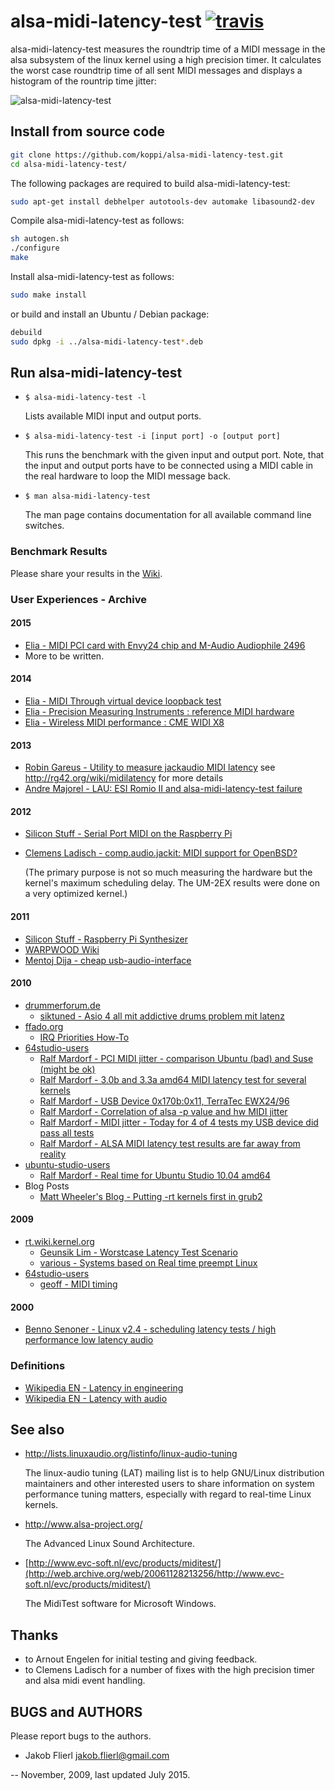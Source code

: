 # alsa-midi-latency-test [![travis](https://travis-ci.org/koppi/alsa-midi-latency-test.png?branch=master)](https://travis-ci.org/koppi/alsa-midi-latency-test)

alsa-midi-latency-test measures the roundtrip time of a MIDI message in the alsa subsystem of the linux kernel using a high precision timer. It calculates the worst case roundtrip time of all sent MIDI messages and displays a histogram of the rountrip time jitter:

![alsa-midi-latency-test](https://raw.github.com/koppi/alsa-midi-latency-test/master/alsa-midi-latency-test.gif "alsa midi latency test")

## Install from source code
```bash
git clone https://github.com/koppi/alsa-midi-latency-test.git
cd alsa-midi-latency-test/
```
The following packages are required to build alsa-midi-latency-test:
```bash
sudo apt-get install debhelper autotools-dev automake libasound2-dev
```
Compile alsa-midi-latency-test as follows:
```bash
sh autogen.sh
./configure
make
```
Install alsa-midi-latency-test as follows:
```bash
sudo make install
```
or build and install an Ubuntu / Debian package:
```bash
debuild
sudo dpkg -i ../alsa-midi-latency-test*.deb
```

## Run alsa-midi-latency-test

 * ``` $ alsa-midi-latency-test -l ```

    Lists available MIDI input and output ports.

 * ``` $ alsa-midi-latency-test -i [input port] -o [output port] ```

    This runs the benchmark with the given input and output port. Note, that the
    input and output ports have to be connected using a MIDI cable in the real
    hardware to loop the MIDI message back.

 * ``` $ man alsa-midi-latency-test ```

    The man page contains documentation for all available command line switches.

### Benchmark Results

Please share your results in the [Wiki](../../wiki/).

### User Experiences - Archive

#### 2015
 * [Elia - MIDI PCI card with Envy24 chip and M-Audio Audiophile 2496](http://cauldronmidi.org/index.php/forum/perf-tools/7-alsa-midi-latency-test)
 * More to be written.

#### 2014

 * [Elia - MIDI Through virtual device loopback test](https://github.com/raboof/alsa-midi-latency-test/wiki/MIDI-Through-virtual-device-loopback-test)
 * [Elia - Precision Measuring Instruments : reference MIDI hardware](https://github.com/raboof/alsa-midi-latency-test/wiki/Precision-Measuring-Instruments-:-reference-MIDI-hardware)
 * [Elia - Wireless MIDI performance : CME WIDI X8](https://github.com/raboof/alsa-midi-latency-test/wiki/Wireless-MIDI-performance-:-CME-WIDI-X8)

#### 2013

 * [Robin Gareus - Utility to measure jackaudio MIDI latency](https://github.com/x42/jack_midi_latency)
   see http://rg42.org/wiki/midilatency for more details
 * [Andre Majorel - LAU: ESI Romio II and alsa-midi-latency-test failure](http://linuxaudio.org/mailarchive/lau/2014/1/26/203927)

#### 2012

 * [Silicon Stuff - Serial Port MIDI on the Raspberry Pi](http://www.siliconstuff.com/2012/08/serial-port-midi-on-raspberry-pi.html)
 * [Clemens Ladisch - comp.audio.jackit: MIDI support for OpenBSD?](http://en.it-usenet.org/thread/11091/12748/)
 
   (The primary purpose is not so much measuring the hardware but the kernel's maximum scheduling delay. The UM-2EX results were done on a very optimized kernel.)

#### 2011

 * [Silicon Stuff - Raspberry Pi Synthesizer](http://www.raspberrypi.org/phpBB3/viewtopic.php?f=38&t=15422&start=25)
 * [WARPWOOD Wiki](http://www.warpwood.com/wiki/linux-audio/#index9h2)
 * [Mentoj Dija - cheap usb-audio-interface]()

#### 2010

 * [drummerforum.de](http://www.drummerforum.de/forum/)
     * [siktuned - Asio 4 all mit addictive drums problem mit latenz](http://www.drummerforum.de/forum/48500-asio-4-all-mit-addictive-drums-problem-mit-latenz.html#post787463)
 * [ffado.org](http://subversion.ffado.org/wiki/)
     * [IRQ Priorities How-To](http://subversion.ffado.org/wiki/IrqPriorities)
 * [64studio-users](http://www.mail-archive.com/64studio-users@lists.64studio.com)
     * [Ralf Mardorf - PCI MIDI jitter - comparison Ubuntu (bad) and Suse	(might be ok)](http://www.mail-archive.com/64studio-users@lists.64studio.com/msg02099.html)
     * [Ralf Mardorf - 3.0b and 3.3a amd64 MIDI latency test for several	kernels](http://www.mail-archive.com/64studio-users@lists.64studio.com/msg02103.html)
     * [Ralf Mardorf - USB Device 0x170b:0x11, TerraTec EWX24/96](http://www.mail-archive.com/64studio-users@lists.64studio.com/msg02047.html)
     * [Ralf Mardorf - Correlation of alsa -p value and hw MIDI jitter](http://www.mail-archive.com/64studio-users@lists.64studio.com/msg02109.html)
     * [Ralf Mardorf - MIDI jitter - Today for 4 of 4 tests my USB device did pass all tests](http://www.mail-archive.com/64studio-users@lists.64studio.com/msg02089.html)
     * [Ralf Mardorf - ALSA MIDI latency test results are far away from	reality](http://www.mail-archive.com/64studio-users@lists.64studio.com/msg02104.html)
 * [ubuntu-studio-users](https://lists.ubuntu.com/archives/ubuntu-studio-users/)
     * [Ralf Mardorf - Real time for Ubuntu Studio 10.04 amd64](https://lists.ubuntu.com/archives/ubuntu-studio-users/2010-July/006392.html)
 * Blog Posts
     * [Matt Wheeler's Blog - Putting -rt kernels first in grub2](http://funkyhat.org/2010/01/19/putting-rt-kernels-first-in-grub2/)

#### 2009

 * [rt.wiki.kernel.org](https://rt.wiki.kernel.org/)
     * [Geunsik Lim - Worstcase Latency Test Scenario](https://rt.wiki.kernel.org/articles/w/o/r/Worstcase_Latency_Test_Scenario_72eb.html)
     * [various - Systems based on Real time preempt Linux](https://rt.wiki.kernel.org/articles/s/y/s/Systems_based_on_Real_time_preempt_Linux_29a7.html)
 * [64studio-users](http://www.mail-archive.com/64studio-users@lists.64studio.com)
     * [geoff - MIDI timing](http://www.mail-archive.com/64studio-users@lists.64studio.com/msg01635.html)

#### 2000

 * [Benno Senoner - Linux v2.4 - scheduling latency tests / high performance low latency audio](http://www.gardena.net/benno/linux/audio/)

### Definitions

 * [Wikipedia EN - Latency in engineering](http://tinyurl.com/wikipedia-latency-engineering)
 * [Wikipedia EN - Latency with audio](http://tinyurl.com/wikipedia-latency-audio)

## See also

 * http://lists.linuxaudio.org/listinfo/linux-audio-tuning

    The linux-audio tuning (LAT) mailing list is to help GNU/Linux distribution
    maintainers  and  other interested users to share information on system
    performance tuning matters, especially with regard to real-time Linux
    kernels.

 * http://www.alsa-project.org/

    The Advanced Linux Sound Architecture.

 * [http://www.evc-soft.nl/evc/products/miditest/](http://web.archive.org/web/20061128213256/http://www.evc-soft.nl/evc/products/miditest/)

    The MidiTest software for Microsoft Windows.

## Thanks

 * to Arnout Engelen for initial testing and giving feedback.
 * to Clemens Ladisch for a number of fixes with the high precision timer and
   alsa midi event handling.

## BUGS and AUTHORS

Please report bugs to the authors.

 * Jakob Flierl <jakob.flierl@gmail.com>

-- November, 2009, last updated July 2015.
